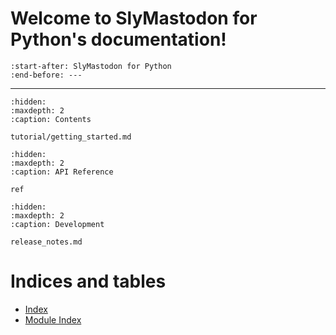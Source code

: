 # Welcome to SlyMastodon for Python's documentation!

```{include}  ../README.md
:start-after: SlyMastodon for Python
:end-before: ---
```

---

```{toctree}
:hidden:
:maxdepth: 2
:caption: Contents

tutorial/getting_started.md
```

```{toctree}
:hidden:
:maxdepth: 2
:caption: API Reference

ref
```

```{toctree}
:hidden:
:maxdepth: 2
:caption: Development

release_notes.md
```

# Indices and tables

* [Index](genindex)
* [Module Index](py-modindex)
